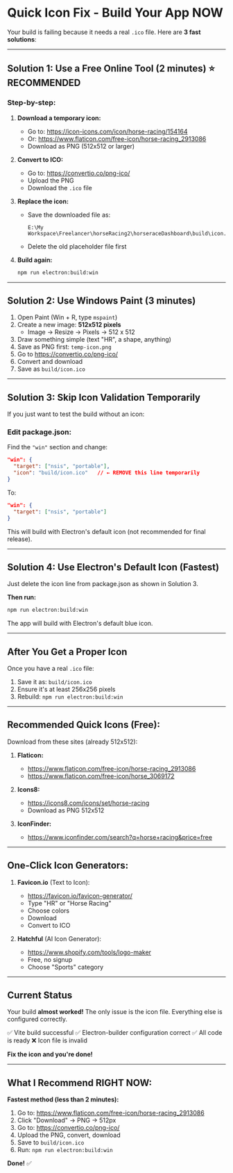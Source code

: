# Quick Icon Fix - Build Your App NOW

Your build is failing because it needs a real `.ico` file. Here are **3 fast solutions**:

---

## Solution 1: Use a Free Online Tool (2 minutes) ⭐ RECOMMENDED

### Step-by-step:

1. **Download a temporary icon:**
   - Go to: https://icon-icons.com/icon/horse-racing/154164
   - Or: https://www.flaticon.com/free-icon/horse-racing_2913086
   - Download as PNG (512x512 or larger)

2. **Convert to ICO:**
   - Go to: https://convertio.co/png-ico/
   - Upload the PNG
   - Download the `.ico` file

3. **Replace the icon:**
   - Save the downloaded file as:
     ```
     E:\My Workspace\Freelancer\horseRacing2\horseraceDashboard\build\icon.ico
     ```
   - Delete the old placeholder file first

4. **Build again:**
   ```bash
   npm run electron:build:win
   ```

---

## Solution 2: Use Windows Paint (3 minutes)

1. Open Paint (Win + R, type `mspaint`)
2. Create a new image: **512x512 pixels**
   - Image → Resize → Pixels → 512 x 512
3. Draw something simple (text "HR", a shape, anything)
4. Save as PNG first: `temp-icon.png`
5. Go to https://convertio.co/png-ico/
6. Convert and download
7. Save as `build/icon.ico`

---

## Solution 3: Skip Icon Validation Temporarily

If you just want to test the build without an icon:

### Edit package.json:

Find the `"win"` section and change:

```json
"win": {
  "target": ["nsis", "portable"],
  "icon": "build/icon.ico"   // ← REMOVE this line temporarily
}
```

To:

```json
"win": {
  "target": ["nsis", "portable"]
}
```

This will build with Electron's default icon (not recommended for final release).

---

## Solution 4: Use Electron's Default Icon (Fastest)

Just delete the icon line from package.json as shown in Solution 3.

**Then run:**
```bash
npm run electron:build:win
```

The app will build with Electron's default blue icon.

---

## After You Get a Proper Icon

Once you have a real `.ico` file:

1. Save it as: `build/icon.ico`
2. Ensure it's at least 256x256 pixels
3. Rebuild: `npm run electron:build:win`

---

## Recommended Quick Icons (Free):

Download from these sites (already 512x512):

1. **Flaticon:**
   - https://www.flaticon.com/free-icon/horse-racing_2913086
   - https://www.flaticon.com/free-icon/horse_3069172

2. **Icons8:**
   - https://icons8.com/icons/set/horse-racing
   - Download as PNG 512x512

3. **IconFinder:**
   - https://www.iconfinder.com/search?q=horse+racing&price=free

---

## One-Click Icon Generators:

1. **Favicon.io** (Text to Icon):
   - https://favicon.io/favicon-generator/
   - Type "HR" or "Horse Racing"
   - Choose colors
   - Download
   - Convert to ICO

2. **Hatchful** (AI Icon Generator):
   - https://www.shopify.com/tools/logo-maker
   - Free, no signup
   - Choose "Sports" category

---

## Current Status

Your build **almost worked!** The only issue is the icon file. Everything else is configured correctly.

✅ Vite build successful
✅ Electron-builder configuration correct
✅ All code is ready
❌ Icon file is invalid

**Fix the icon and you're done!**

---

## What I Recommend RIGHT NOW:

**Fastest method (less than 2 minutes):**

1. Go to: https://www.flaticon.com/free-icon/horse-racing_2913086
2. Click "Download" → PNG → 512px
3. Go to: https://convertio.co/png-ico/
4. Upload the PNG, convert, download
5. Save to `build/icon.ico`
6. Run: `npm run electron:build:win`

**Done!** ✅
